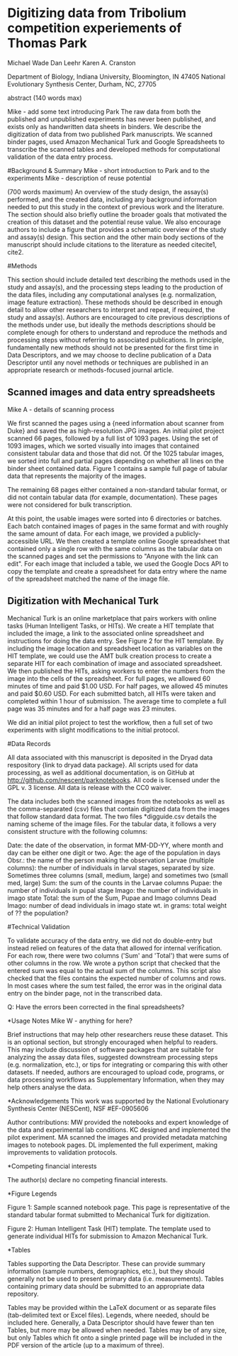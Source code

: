 # Digitizing data from Tribolium competition experiements of Thomas Park

Michael Wade
Dan Leehr
Karen A. Cranston

Department of Biology, Indiana University,  Bloomington, IN 47405
National Evolutionary Synthesis Center, Durham, NC, 27705

abstract
(140 words max)

Mike - add some text introducing Park 
The raw data from both the published and unpublished experiments has never been published, and exists only as handwritten data sheets in binders. We describe the digitization of data from two published Park manuscripts. We scanned binder pages, used Amazon Mechanical Turk and Google Spreadsheets to transcribe the scanned tables and developed methods for computational validation of the data entry process.


#Background & Summary
Mike - short introduction to Park and to the experiments
Mike - description of reuse potential

(700 words maximum) An overview of the study design, the assay(s)
performed, and the created data, including any background information
needed to put this study in the context of previous work and the literature.
The section should also briefly outline the broader goals that motivated
the creation of this dataset and the potential reuse value. We also
encourage authors to include a figure that provides a schematic overview
of the study and assay(s) design. This section and the other main
body sections of the manuscript should include citations to the literature
as needed citecite1, cite2. 

#Methods

This section should include detailed text describing the methods used
in the study and assay(s), and the processing steps leading to the
production of the data files, including any computational analyses
(e.g. normalization, image feature extraction). These methods should
be described in enough detail to allow other researchers to interpret
and repeat, if required, the study and assay(s). Authors are encouraged
to cite previous descriptions of the methods under use, but ideally
the methods descriptions should be complete enough for others to understand
and reproduce the methods and processing steps without referring to
associated publications. In principle, fundamentally new methods should
not be presented for the first time in Data Descriptors, and we may
choose to decline publication of a Data Descriptor until any novel
methods or techniques are published in an appropriate research or
methods-focused journal article. 

## Scanned images and data entry spreadsheets
Mike A - details of scanning process

We first scanned the pages using a {need information about scanner from Duke} and saved the as high-resolution JPG images. An initial pilot project scanned 66 pages, followed by a full list of 1093 pages. Using the set of 1093 images, which we sorted visually into images that contained consistent tabular data and those that did not. Of the 1025 tabular images, we sorted into full and partial pages depending on whether all lines on the binder sheet contained data. Figure 1 contains a sample full page of tabular data that represents the majority of the images. 

The remaining 68 pages either contained a non-standard tabular format, or did not contain tabular data (for example, documentation). These pages were not considered for bulk transcription.

At this point, the usable images were sorted into 6 directories or batches. Each batch contained images of pages in the same format and with roughly the same amount of data. For each image, we provided a publicly-accessible URL. We then created a template online Google spreadsheet that contained only a single row with the same columns as the tabular data on the scanned pages and set the permissions to "Anyone with the link can edit". For each image that included a table, we used the Google Docs API to copy the template and create a spreadsheet for data entry where the name of the spreadsheet matched the name of the image file. 

## Digitization with Mechanical Turk
Mechanical Turk is an online marketplace that pairs workers with online tasks (Human Intelligent Tasks, or HITs). We create a HIT template that included the image, a link to the associated online spreadsheet and instructions for doing the data entry. See Figure 2 for the HIT template. By including the image location and spreadsheet location as variables on the HIT template, we could use the AMT bulk creation process to create a separate HIT for each combination of image and associated spreadsheet. We then published the HITs, asking workers to enter the numbers from the image into the cells of the spreadsheet. For full pages, we allowed 60 minutes of time and paid $1.00 USD. For half pages, we allowed 45 minutes and paid $0.60 USD. For each submitted batch, all HITs were taken and completed within 1 hour of submission. The average time to complete a full page was 35 minutes and for a  half page was 23 minutes.  

We did an initial pilot project to test the workflow, then a full set of two experiments with slight modifications to the initial protocol. 

#Data Records

All data associated with this manuscript is deposited in the Dryad data respository {link to dryad data package}. All scripts used for data processing, as well as additional documentation, is on GitHub at http://github.com/nescent/parknotebooks. All code is licensed under the GPL v. 3 license. All data is release with the CC0 waiver. 

The data includes both the scanned images from the notebooks as well as the comma-separated (csv) files that contain digitized data from the images that follow standard data format. The two files *digguide.csv details the naming scheme of the image files. For the tabular data, it follows a very consistent structure with the following columns:

Date: the date of the observation, in format MM-DD-YY, where month and day can be either one digit or two.
Age: the age of the population in days
Obsr.: the name of the person making the observation
Larvae (multiple columns): the number of individuals in larval stages, separated by size. Sometimes three columns (small, medium, large) and sometimes two (small  med, large)
Sum: the sum of the counts in the Larvae columns
Pupae: the number of individuals in pupal stage
Imago: the number of individuals in imago state
Total: the sum of the Sum, Pupae and Imago columns
Dead Imago: number of dead individuals in imago state
wt. in grams: total weight of ?? the population?

#Technical Validation

To validate accuracy of the data entry, we did not do double-entry but instead relied on features of the data that allowed for internal verification. For each row, there were two columns ('Sum' and 'Total') that were sums of other columns in the row. We wrote a python script that checked that the entered sum was equal to the actual sum of the columns. This script also checked that the files contains the expected number of columns and rows. In most cases where the sum test failed, the error was in the original data entry on the binder page, not in the transcribed data. 

Q: Have the errors been corrected in the final spreadsheets?

*Usage Notes
Mike W - anything for here?

Brief instructions that may help other researchers reuse these dataset.
This is an optional section, but strongly encouraged when helpful
to readers. This may include discussion of software packages that
are suitable for analyzing the assay data files, suggested downstream
processing steps (e.g. normalization, etc.), or tips for integrating
or comparing this with other datasets. If needed, authors are encouraged
to upload code, programs, or data processing workflows as Supplementary
Information, when they may help others analyse the data.

*Acknowledgements
This work was supported by the National Evolutionary Synthesis Center (NESCent), NSF #EF-0905606 

Author contributions: MW provided the notebooks and expert knowledge of the data and experimental lab conditions. KC designed and implemented the pilot experiment. MA scanned the images and provided metadata matching images to notebook pages. DL implemented the full experiment, making improvements to validation protocols. 


*Competing financial interests

The author(s) declare no competing financial interests.

*Figure Legends

Figure 1: Sample scanned notebook page. This page is representative of the standard tabular format submitted to Mechanical Turk for digitization. 

Figure 2: Human Intelligent Task (HIT) template. The template used to generate individual HITs for submission to Amazon Mechanical Turk. 

*Tables

Tables supporting the Data Descriptor. These can provide summary information
(sample numbers, demographics, etc.), but they should generally not
be used to present primary data (i.e. measurements). Tables containing
primary data should be submitted to an appropriate data repository. 

Tables may be provided within the LaTeX document or as separate
files (tab-delimited text or Excel files). Legends, where needed,
should be included here. Generally, a Data Descriptor should have
fewer than ten Tables, but more may be allowed when needed. Tables
may be of any size, but only Tables which fit onto a single printed
page will be included in the PDF version of the article (up to a maximum
of three). 

